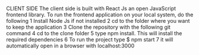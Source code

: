 CLIENT SIDE
The client side is built with React Js an open JavaScript frontend library.
To run the frontend application on your local system, do the following
1 Install Node Js if not installed
2 cd to the folder where you want to keep the application
3 Clone the repository with the following git command
4 cd to the clone folder
5 type npm install. This will install the required dependencies
6 To run the project type $ npm start
7 it will automatically open in a browser with localhost:3000
